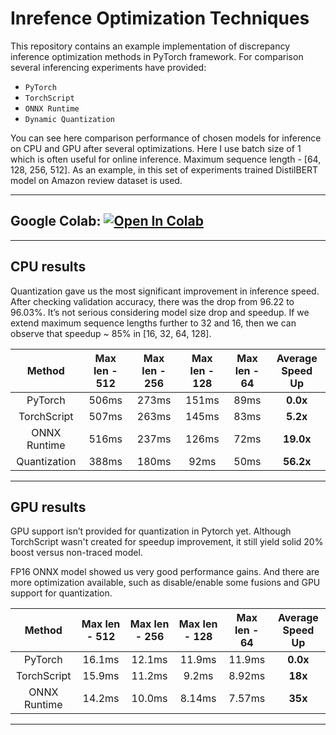 # Inrefence Optimization Techniques
This repository contains an example implementation of discrepancy inference optimization methods in PyTorch framework. For comparison several inferencing experiments have provided: 
   - `PyTorch`
   - `TorchScript`
   - `ONNX Runtime`
   - `Dynamic Quantization`

You can see here comparison performance of chosen models for inference on CPU and GPU after several optimizations. Here I use batch size of 1 which is often useful for online inference. Maximum sequence length - [64, 128, 256, 512]. As an example, in this set of experiments trained DistilBERT model on Amazon review dataset is used.

-----------
## Google Colab:  [![Open In Colab](https://colab.research.google.com/assets/colab-badge.svg)](https://colab.research.google.com/github/grgera/Effective-DL-techniques/Inference-Optimization/blob/main/nlp_inference_optim.ipynb)
-----------
## CPU results
Quantization gave us the most significant improvement in inference speed. After checking validation accuracy, there was the drop from 96.22 to 96.03%. It’s not serious considering model size drop and speedup. If we extend maximum sequence lengths further to 32 and 16, then we can observe that speedup ~ 85% in [16, 32, 64, 128].

| Method | Max len - 512 | Max len - 256 | Max len - 128 | Max len - 64 | Average Speed Up |
| :---:   | :---: | :---: | :---: | :---: | :---: |
| PyTorch | 506ms   | 273ms   |  151ms |  89ms | **0.0x** |
| TorchScript | 507ms  | 263ms   |  145ms | 83ms | **5.2x** |
| ONNX Runtime | 516ms   | 237ms  |  126ms | 72ms | **19.0x** |
| Quantization | 388ms   | 180ms   |  92ms | 50ms | **56.2x** |

---------
## GPU results
GPU support isn’t provided for quantization in Pytorch yet. Although TorchScript wasn't created for speedup improvement, it still yield solid 20% boost versus non-traced model.

FP16 ONNX model showed us very good performance gains. And there are more optimization available, such as disable/enable some fusions and GPU support for quantization.

| Method | Max len - 512 | Max len - 256 | Max len - 128 | Max len - 64 | Average Speed Up |
| :---:   | :---: | :---: | :---: | :---: | :---: |
| PyTorch | 16.1ms   | 12.1ms   |  11.9ms |  11.9ms | **0.0x** |
| TorchScript | 15.9ms  | 11.2ms   |  9.2ms | 8.92ms | **18x** |
| ONNX Runtime | 14.2ms   | 10.0ms  |  8.14ms | 7.57ms | **35x** |
---------
